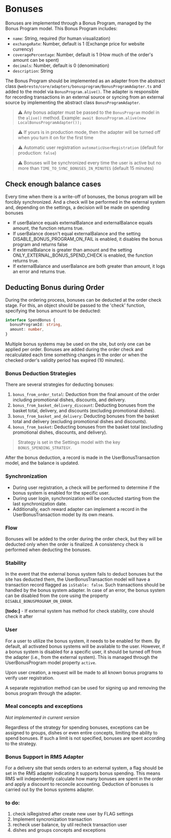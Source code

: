 # Bonuses

Bonuses are implemented through a Bonus Program, managed by the Bonus Program model. This Bonus Program includes:

- `name`: String, required (for human visualization)
- `exchangeRate`: Number, default is 1 (Exchange price for website currency)
- `coveragePercentage`: Number, default is 1 (How much of the order's amount can be spent)
- `decimals`: Number, default is 0 (denomination)
- `description`: String

The Bonus Program should be implemented as an adapter from the abstract class `@webresto/core/adapters/bonusprogram/BonusProgramAdapter.ts` and added to the model via `BonusProgram.alive()`. The adapter is responsible for recording transactions in an external source or syncing from an external source by implementing the abstract class `BonusProgramAdapter`.

> ⚠️ Any bonus adapter must be passed to the `BonusProgram` model in the `alive()` method. Example: `await BonusProgram.alive(new LocalBonusProgramAdapter());`

> ⚠️ If yours is in production mode, then the adapter will be turned off when you turn it on for the first time

> ⚠️ Automatic user registration `automaticUserRegistration` (default for production: `false`)

> ⚠️ Bonuses will be synchronized every time the user is active but no more than `TIME_TO_SYNC_BONUSES_IN_MINUTES` (default 15 minutes)


## Check enough balance cases

Every time when there is a write-off of bonuses, the bonus program will be forcibly synchronized. And a check will be performed in the external system and, depending on the settings, a decision will be made on spending bonuses


- If userBalance equals externalBalance and externalBalance equals amount, the function returns true.
- If userBalance doesn't equal externalBalance and the setting DISABLE_BONUS_PROGRAM_ON_FAIL is enabled, it disables the bonus program and returns false
- If externalBalance is greater than amount and the setting ONLY_EXTERNAL_BONUS_SPEND_CHECK is enabled, the function returns true.
- If externalBalance and userBalance are both greater than amount, it logs an error and returns true.

## Deducting Bonus during Order

During the ordering process, bonuses can be deducted at the order check stage. For this, an object should be passed to the 'check' function, specifying the bonus amount to be deducted:

```typescript
interface SpendBonus {
  bonusProgramId: string,
  amount: number,
}
```
Multiple bonus systems may be used on the site, but only one can be applied per order. Bonuses are added during the order check and recalculated each time something changes in the order or when the checked order's validity period has expired (10 minutes).

### Bonus Deduction Strategies

There are several strategies for deducting bonuses:

1) `bonus_from_order_total`: Deduction from the final amount of the order including promotional dishes, discounts, and delivery.
2) `bonus_from_basket_delivery_discount`: Deducting bonuses from the basket total, delivery, and discounts (excluding promotional dishes).
3) `bonus_from_basket_and_delivery`: Deducting bonuses from the basket total and delivery (excluding promotional dishes and discounts).
4) `bonus_from_basket`: Deducting bonuses from the basket total (excluding promotional dishes, discounts, and delivery).

> Strategy is set in the Settings model with the key `BONUS_SPENDING_STRATEGY`.

After the bonus deduction, a record is made in the UserBonusTransaction model, and the balance is updated.

### Synchronization

- During user registration, a check will be performed to determine if the bonus system is enabled for the specific user.
- During user login, synchronization will be conducted starting from the last synchronization date.
- Additionally, each reward adapter can implement a record in the UserBonusTransaction model by its own means.

### Flow

Bonuses will be added to the order during the order check, but they will be deducted only when the order is finalized. A consistency check is performed when deducting the bonuses.

### Stability

In the event that the external bonus system fails to deduct bonuses but the site has deducted them, the UserBonusTransaction model will have a transaction record flagged as `isStable: false`. Such transactions should be handled by the bonus system adapter. In case of an error, the bonus system can be disabled from the core using the property `DISABLE_BONUSPROGRAM_ON_ERROR`.

**[todo:]** - If external system has method for check stability, core should check it after 

### User

For a user to utilize the bonus system, it needs to be enabled for them. By default, all activated bonus systems will be available to the user. However, if a bonus system is disabled for a specific user, it should be turned off from the adapter (i.e., from the external system). This is managed through the UserBonusProgram model property `active`.

Upon user creation, a request will be made to all known bonus programs to verify user registration.

A separate registration method can be used for signing up and removing the bonus program through the adapter.

### Meal concepts and exceptions
*Not implemented in current version*

Regardless of the strategy for spending bonuses, exceptions can be assigned to groups, dishes or even entire concepts, limiting the ability to spend bonuses. If such a limit is not specified, bonuses are spent according to the strategy. 

### Bonus Support in RMS Adapter

For a delivery site that sends orders to an external system, a flag should be set in the RMS adapter indicating it supports bonus spending. This means RMS will independently calculate how many bonuses are spent in the order and apply a discount to reconcile accounting. Deduction of bonuses is carried out by the bonus systems adapter.


### to do:
1. check isRegistred after create new user by FLAG settings
2. Implement syncronization transaction
3. recheck user balance, by util recheck transaction user
4. dishes and groups concepts and exceptions
